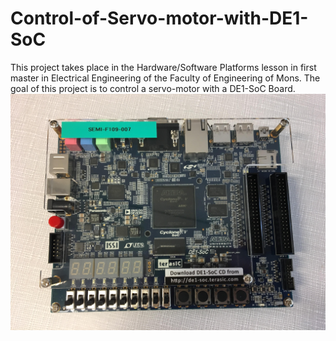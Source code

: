 # Control-of-Servo-motor-with-DE1-SoC
This project takes place in the Hardware/Software Platforms lesson in first master in Electrical Engineering of the Faculty of Engineering of Mons.   The goal of this project is to control a servo-motor with a DE1-SoC Board. 
![Sreenshot](60266676_181512742773949_7743456753399889920_n.jpg)
